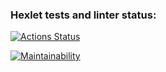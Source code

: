 ### Hexlet tests and linter status:
[![Actions Status](https://github.com/hal-ras/frontend-project-44/actions/workflows/hexlet-check.yml/badge.svg)](https://github.com/hal-ras/frontend-project-44/actions)

[![Maintainability](https://api.codeclimate.com/v1/badges/8478be415a029661b25f/maintainability)](https://codeclimate.com/github/hal-ras/frontend-project-44/maintainability)
